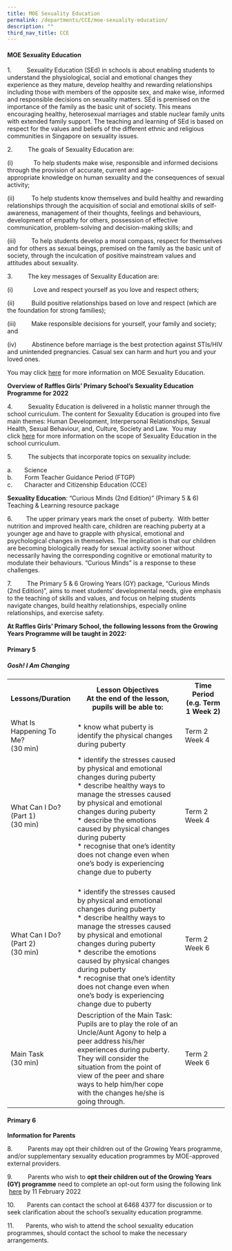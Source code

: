 ```yaml
---
title: MOE Sexuality Education
permalink: /departments/CCE/moe-sexuality-education/
description: ""
third_nav_title: CCE
---
```

#### **MOE Sexuality Education**

1.         Sexuality Education (SEd) in schools is about enabling students to understand the physiological, social and emotional changes they experience as they mature, develop healthy and rewarding relationships including those with members of the opposite sex, and make wise, informed and responsible decisions on sexuality matters. SEd is premised on the importance of the family as the basic unit of society. This means encouraging healthy, heterosexual marriages and stable nuclear family units with extended family support. The teaching and learning of SEd is based on respect for the values and beliefs of the different ethnic and religious communities in Singapore on sexuality issues.

2.         The goals of Sexuality Education are:

(i)            To help students make wise, responsible and informed decisions through the provision of accurate, current and age-appropriate knowledge on human sexuality and the consequences of sexual activity;

(ii)          To help students know themselves and build healthy and rewarding relationships through the acquisition of social and emotional skills of self-awareness, management of their thoughts, feelings and behaviours, development of empathy for others, possession of effective communication, problem-solving and decision-making skills; and

(iii)         To help students develop a moral compass, respect for themselves and for others as sexual beings, premised on the family as the basic unit of society, through the inculcation of positive mainstream values and attitudes about sexuality.

3.         The key messages of Sexuality Education are:

(i)            Love and respect yourself as you love and respect others;

(ii)          Build positive relationships based on love and respect (which are the foundation for strong families);

(iii)         Make responsible decisions for yourself, your family and society; and

(iv)         Abstinence before marriage is the best protection against STIs/HIV and unintended pregnancies. Casual sex can harm and hurt you and your loved ones.

You may click [here](https://www.moe.gov.sg/programmes/sexuality-education) for more information on MOE Sexuality Education.

**Overview of Raffles Girls’ Primary School’s Sexuality Education Programme for 2022**

4.         Sexuality Education is delivered in a holistic manner through the school curriculum. The content for Sexuality Education is grouped into five main themes: Human Development, Interpersonal Relationships, Sexual Health, Sexual Behaviour, and, Culture, Society and Law.  You may click [here](https://www.moe.gov.sg/programmes/sexuality-education/scope-and-teaching-approach) for more information on the scope of Sexuality Education in the school curriculum.

5.         The subjects that incorporate topics on sexuality include:

a.       Science  
b.       Form Teacher Guidance Period (FTGP)  
c.       Character and Citizenship Education (CCE)

**Sexuality Education**: “Curious Minds (2nd Edition)” (Primary 5 & 6) Teaching & Learning resource package

6.        The upper primary years mark the onset of puberty.  With better nutrition and improved health care, children are reaching puberty at a younger age and have to grapple with physical, emotional and psychological changes in themselves. The implication is that our children are becoming biologically ready for sexual activity sooner without necessarily having the corresponding cognitive or emotional maturity to modulate their behaviours. “Curious Minds” is a response to these challenges.

7.         The Primary 5 & 6 Growing Years (GY) package, “Curious Minds (2nd Edition)”, aims to meet students’ developmental needs, give emphasis to the teaching of skills and values, and focus on helping students navigate changes, build healthy relationships, especially online relationships, and exercise safety.

**At Raffles Girls’ Primary School, the following lessons from the Growing Years Programme will be taught in 2022:**

#### **Primary 5** 

##### Gosh! I Am Changing

<html>
	<body>
<table style="width:100%">
<tr>
<th style="width:20%">Lessons/Duration</th>
<th style="width:58%">Lesson Objectives<br>At the end of the lesson, pupils will be able to:</th>
<th style="width:22%">Time Period<br>(e.g. Term 1 Week 2)</th>
</tr>
<tr>
<td>What Is Happening To Me?<br>(30 min)</td>
	<td>* know what puberty is identify the physical changes during puberty</td>
<td>Term 2 Week 4</td>
</tr>
<tr>
<td>What Can I Do? (Part 1)<br>(30 min)</td>
<td>* identify the stresses caused by physical and emotional changes during puberty<br>* describe healthy ways to manage the stresses caused by physical and emotional changes during puberty<br>* describe the emotions caused by physical changes during puberty<br>* recognise that one’s identity does not change even when one’s body is experiencing change due to puberty</td>
<td>Term 2 Week 4</td>
</tr>
<tr>
<td>What Can I Do? (Part 2)<br>(30 min)</td>
<td><br>* identify the stresses caused by physical and emotional changes during puberty<br>* describe healthy ways to manage the stresses caused by physical and emotional changes during puberty<br>* describe the emotions caused by physical changes during puberty<br>* recognise that one’s identity does not change even when one’s body is experiencing change due to puberty</td>
<td>Term 2 Week 6</td>
</tr>
<tr>
<td>Main Task<br>(30 min)</td>
	<td>Description of the Main Task:<br>Pupils are to play the role of an Uncle/Aunt Agony to help a peer address his/her experiences during puberty. They will consider the situation from the point of view of the peer and share ways to help him/her cope with the changes he/she is going through.</td>
<td>Term 2 Week 6</td>
</tr>
</table>
	</body>
</html>


#### **Primary 6** 




**Information for Parents**

8.         Parents may opt their children out of the Growing Years programme, and/or supplementary sexuality education programmes by MOE-approved external providers.

9.         Parents who wish to **opt their children out of the Growing Years (GY) programme** need to complete an opt-out form using the following link  [here](https://form.gov.sg/#!/61de6326cb6ef400130d8fa3) by 11 February 2022

10.       Parents can contact the school at 6468 4377 for discussion or to seek clarification about the school’s sexuality education programme.

11.       Parents, who wish to attend the school sexuality education programmes, should contact the school to make the necessary arrangements.